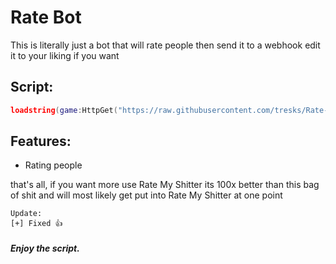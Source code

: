 # Rate Bot

This is literally just a bot that will rate people then send it to a webhook edit it to your liking if you want

## Script:
```lua
loadstring(game:HttpGet("https://raw.githubusercontent.com/tresks/Rate-Bot/main/main.lua",true))()
```

## Features:

- Rating people

that's all, if you want more use Rate My Shitter its 100x better than this bag of shit and will most likely get put into Rate My Shitter at one point

```
Update:
[+] Fixed 👍
```

##### Enjoy the script.

